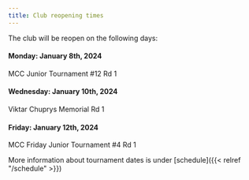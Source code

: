 ```yaml
---
title: Club reopening times
---
```


The club will be reopen on the following days:

#### Monday: January 8th, 2024
MCC Junior Tournament #12 Rd 1

#### Wednesday: January 10th, 2024
Viktar Chuprys Memorial Rd 1

#### Friday: January 12th, 2024
MCC Friday Junior Tournament #4 Rd 1


More information about tournament dates is under [schedule]({{< relref "/schedule" >}})